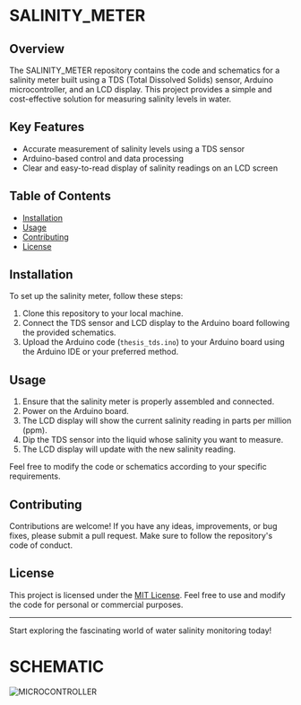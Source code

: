 # SALINITY_METER

## Overview

The SALINITY_METER repository contains the code and schematics for a salinity meter built using a TDS (Total Dissolved Solids) sensor, Arduino microcontroller, and an LCD display. This project provides a simple and cost-effective solution for measuring salinity levels in water.

## Key Features

- Accurate measurement of salinity levels using a TDS sensor
- Arduino-based control and data processing
- Clear and easy-to-read display of salinity readings on an LCD screen

## Table of Contents

- [Installation](#installation)
- [Usage](#usage)
- [Contributing](#contributing)
- [License](#license)

## Installation

To set up the salinity meter, follow these steps:

1. Clone this repository to your local machine.
2. Connect the TDS sensor and LCD display to the Arduino board following the provided schematics.
3. Upload the Arduino code (`thesis_tds.ino`) to your Arduino board using the Arduino IDE or your preferred method.

## Usage

1. Ensure that the salinity meter is properly assembled and connected.
2. Power on the Arduino board.
3. The LCD display will show the current salinity reading in parts per million (ppm).
4. Dip the TDS sensor into the liquid whose salinity you want to measure.
5. The LCD display will update with the new salinity reading.

Feel free to modify the code or schematics according to your specific requirements.

## Contributing

Contributions are welcome! If you have any ideas, improvements, or bug fixes, please submit a pull request. Make sure to follow the repository's code of conduct.

## License

This project is licensed under the [MIT License](LICENSE). Feel free to use and modify the code for personal or commercial purposes.

---

Start exploring the fascinating world of water salinity monitoring today!

# SCHEMATIC
![MICROCONTROLLER](https://github.com/w412k/ARDUINO-WATER-SALINITY-METER-/assets/93298291/d1780cbc-440c-40a8-b668-0d895cba5074)


